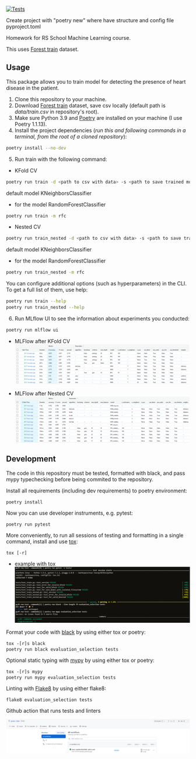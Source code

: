 [![Tests](https://github.com/gvjas/eva/workflows/Tests/badge.svg)](https://github.com/gvjas/eva/actions?workflow=Tests)

Create project with "poetry new" where have structure and config file pyproject.toml

Homework for RS School Machine Learning course.

This uses [Forest train](https://www.kaggle.com/competitions/forest-cover-type-prediction) dataset.

## Usage
This package allows you to train model for detecting the presence of heart disease in the patient.
1. Clone this repository to your machine.
2. Download [Forest train](https://www.kaggle.com/competitions/forest-cover-type-prediction) dataset, save csv locally (default path is *data/train.csv* in repository's root).
3. Make sure Python 3.9 and [Poetry](https://python-poetry.org/docs/) are installed on your machine (I use Poetry 1.1.13).
4. Install the project dependencies (*run this and following commands in a terminal, from the root of a cloned repository*):
```sh
poetry install --no-dev
```
5. Run train with the following command:
- KFold CV
```sh
poetry run train -d <path to csv with data> -s <path to save trained model>
```
default model KNeighborsClassifier  
- for the model RandomForestClassifier
```sh
poetry run train -m rfc
```

- Nested CV
```sh
poetry run train_nested -d <path to csv with data> -s <path to save trained model>
```
default model KNeighborsClassifier  
- for the model RandomForestClassifier
```sh
poetry run train_nested -m rfc
```

You can configure additional options (such as hyperparameters) in the CLI. To get a full list of them, use help:
```sh
poetry run train --help
poetry run train_nested --help
```
6. Run MLflow UI to see the information about experiments you conducted:
```sh
poetry run mlflow ui
```
- MLFlow after KFold CV
![MLFlow experiments example](./MLFlow.png)

- MLFlow after Nested CV
![MLFlow experiments example](./MLFlow_NestedCV.png)

## Development

The code in this repository must be tested, formatted with black, and pass mypy typechecking before being commited to the repository.

Install all requirements (including dev requirements) to poetry environment:
```
poetry install
```
Now you can use developer instruments, e.g. pytest:
```
poetry run pytest
```
More conveniently, to run all sessions of testing and formatting in a single command, install and use [tox](https://tox.wiki/en/latest/index.html): 
```
tox [-r]
```
- example with tox
![Tox example](./Tox.png)


Format your code with [black](https://github.com/psf/black) by using either tox or poetry:
```
tox -[r]s black
poetry run black evaluation_selection tests
```
Optional static typing with [mypy](http://mypy.readthedocs.io/en/latest/getting_started.html) by using either tox or poetry:
```
tox -[r]s mypy
poetry run mypy evaluation_selection tests
```

Linting with [Flake8](https://flake8.pycqa.org/en/latest/) by using either flake8:
```
flake8 evaluation_selection tests
```

Github action that runs tests and linters

![Github_action example](./Github_action.png)